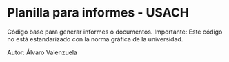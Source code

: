 # Planilla para informes - USACH
Código base para generar informes o documentos.
Importante: Este código no está estandarizado con la norma gráfica de la universidad.

Autor: Álvaro Valenzuela
